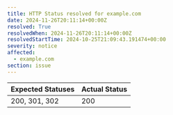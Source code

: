 ```yaml
---
title: HTTP Status resolved for example.com
date: 2024-11-26T20:11:14+00:00Z
resolved: True
resolvedWhen: 2024-11-26T20:11:14+00:00Z
resolvedStartTime: 2024-10-25T21:09:43.191474+00:00
severity: notice
affected:
  - example.com
section: issue
---
```


| Expected Statuses | Actual Status  |
|-------------------|----------------|
| 200, 301, 302 | 200 |
